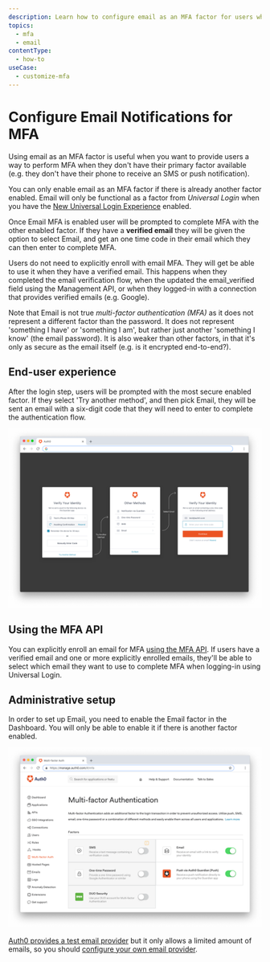```yaml
---
description: Learn how to configure email as an MFA factor for users who don't have their primary factor available. 
topics:
  - mfa
  - email
contentType:
  - how-to
useCase:
  - customize-mfa
---
```

# Configure Email Notifications for MFA

Using email as an MFA factor is useful when you want to provide users a way to perform MFA when they don't have their primary factor available (e.g. they don't have their phone to receive an SMS or push notification). 

You can only enable email as an MFA factor if there is already another factor enabled. Email will only be functional as a factor from <dfn data-key="universal-login">Universal Login</dfn> when you have the [New Universal Login Experience](/universal-login/new) enabled.

Once Email MFA is enabled user will be prompted to complete MFA with the other enabled factor. If they have a **verified email** they will be given the option to select Email, and get an one time code in their email which they can then enter to complete MFA.

Users do not need to explicitly enroll with email MFA. They will get be able to use it when they have a verified email. This happens when they completed the email verification flow, when the updated the email_verified field using the Management API, or when they logged-in with a connection that provides verified emails (e.g. Google).

Note that Email is not true <dfn data-key="multifactor-authentication">multi-factor authentication (MFA)</dfn> as it does not represent a different factor than the password. It does not represent 'something I have' or 'something I am', but rather just another 'something I know' (the email password). It is also weaker than other factors, in that it's only as secure as the email itself (e.g. is it encrypted end-to-end?).

## End-user experience

After the login step, users will be prompted with the most secure enabled factor. If they select 'Try another method', and then pick Email, they will be sent an email with a six-digit code that they will need to enter to complete the authentication flow.

![Email End User 1](/media/articles/mfa/mfa-email.png)

## Using the MFA API

You can explicitly enroll an email for MFA [using the MFA API](/mfa/guides/mfa-api/email). If users have a verified email and one or more explicitly enrolled emails, they'll be able to select which email they want to use to complete MFA when logging-in using Universal Login.

## Administrative setup

In order to set up Email, you need to enable the Email factor in the Dashboard. You will only be able to enable it if there is another factor enabled. 

![MFA Email Settings](/media/articles/mfa/email-settings.png)

[Auth0 provides a test email provider](/email) but it only allows a limited amount of emails, so you should [configure your own email provider](/email/providers).
